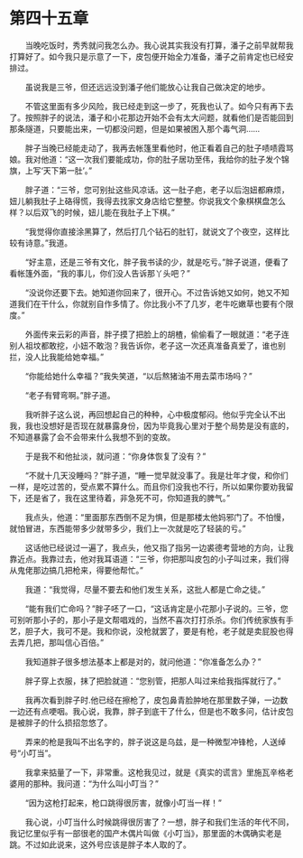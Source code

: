 # 第四十五章


　　当晚吃饭时，秀秀就问我怎么办。我心说其实我没有打算，潘子之前早就帮我打算好了。如今我只是示意了一下，皮包便开始全力准备，潘子之前肯定也已经安排过。

　　虽说我是三爷，但还远远没到潘子他们能放心让我自己做决定的地步。

　　不管这里面有多少风险，我已经走到这一步了，死我也认了。如今只有再下去了。按照胖子的说法，潘子和小花那边开始不会有太大问题，就看他们是否能回到那条隧道，只要能出来，一切都没问题，但是如果被困入那个毒气洞……

　　胖子当晚已经能走动了，我再去帐篷里看他时，他正看着自己的肚子啧啧霞骂娘。我对他道：“这一次我们要能成功，你的肚子居功至伟，我给你的肚子发个锦旗，上写‘天下第一肚’。”

　　胖子道：“三爷，您可别扯这些风凉话。这一肚子疤，老子以后泡妞都麻烦，妞儿躺我肚子上硌得慌，我得去找家文身店给它整整。你说我文个象棋棋盘怎么样？以后双飞的时候，妞儿能在我肚子上下棋。”

　　“我觉得你直接涂黑算了，然后打几个钻石的肚钉，就说文了个夜空，这样比较有诗意。”我道。

　　“好主意，还是三爷有文化，胖子我书读的少，就是吃亏。”胖子说道，便看了看帐篷外面，“我的事儿，你们没人告诉那丫头吧？”

　　“没说你还要下去。她知道你回来了，很开心。不过告诉她又如何，她又不知道我们在干什么，你就别自作多情了。你比我小不了几岁，老牛吃嫩草也要有个限度。”

　　外面传来云彩的声音，胖子摸了把脸上的胡楂，偷偷看了一眼就道：“老子连别人祖坟都敢挖，小妞不敢泡？我告诉你，老子这一次还真准备真爱了，谁也别拦，没人比我能给她幸福。”

　　“你能给她什么幸福？”我失笑道，“以后熬猪油不用去菜市场吗？”

　　“老子有臂弯啊。”胖子道。

　　我听胖子这么说，再回想起自己的种种，心中极度郁闷。他似乎完全认不出我，我也没想好是否现在就暴露身份，因为毕竟我心里对于整个局势是没有底的，不知道暴露了会不会带来什么我想不到的变故。

　　于是我不和他扯淡，就问道：“你身体恢复了没有？”

　　“不就十几天没睡吗？”胖子道，“睡一觉早就没事了。我是壮年才俊，和你们一样，是吃过苦的，受点累不算什么。而且你们没我也不行，所以如果你要劝我留下，还是省了，我在这里待着，非急死不可，你知道我的脾气。”

　　我点头，他道：“里面那东西倒不足为惧，但是那楼太他妈邪门了。不怕慢，就怕冒进，东西能带多少就带多少，我们上一次就是吃了轻装的亏。”

　　这话他已经说过一遍了，我点头，他又指了指另一边裘德考营地的方向，让我靠近点。我靠过去，他对我耳语道：“三爷，你把那叫皮包的小子叫过来，我们得从鬼佬那边搞几把枪来，得要他帮忙。”

　　我道：“我觉得，尽量不要去和他们发生关系，这批人都是亡命之徒。”

　　“能有我们亡命吗？”胖子呸了一口，“这话肯定是小花那小子说的。三爷，您可别听那小子的，那小子是文帮唱戏的，当然不喜次打打杀杀。你们传统家族有手艺，胆子大，我可不是。我和你说，没枪就罢了，要是有枪，老子就是卖屁股也得去弄几把，那叫信心百倍。”

　　我知道胖子很多想法基本上都是对的，就问他道：“你准备怎么办？”

　　胖子穿上衣服，抹了把脸就道：“您别管，把那人叫过来给我指挥就行了。”

　　我再次看到胖子时.他已经在擦枪了，皮包鼻青脸肿地在那里数子弹，一边数一边还有点哽咽。我心说，我靠，胖子到底干了什么，但是也不敢多问，估计皮包是被胖子的什么损招忽悠了。

　　弄来的枪是我叫不出名字的，胖子说这是乌兹，是一种微型冲锋枪，人送绰号“小叮当”。

　　我拿来掂量了一下，非常重。这枪我见过，就是《真实的谎言》里施瓦辛格老婆用的那种。我问道：“为什么叫小叮当？”

　　“因为这枪打起来，枪口跳得很厉害，就像小叮当一样！”

　　我心说，小叮当什么时候跳得很厉害了？一想，胖子和我们生活的年代不同，我记忆里似乎有一部很老的国产木偶片叫做《小叮当》，那里面的木偶确实老是跳。不过如此说来，这外号应该是胖子本人取的了。

